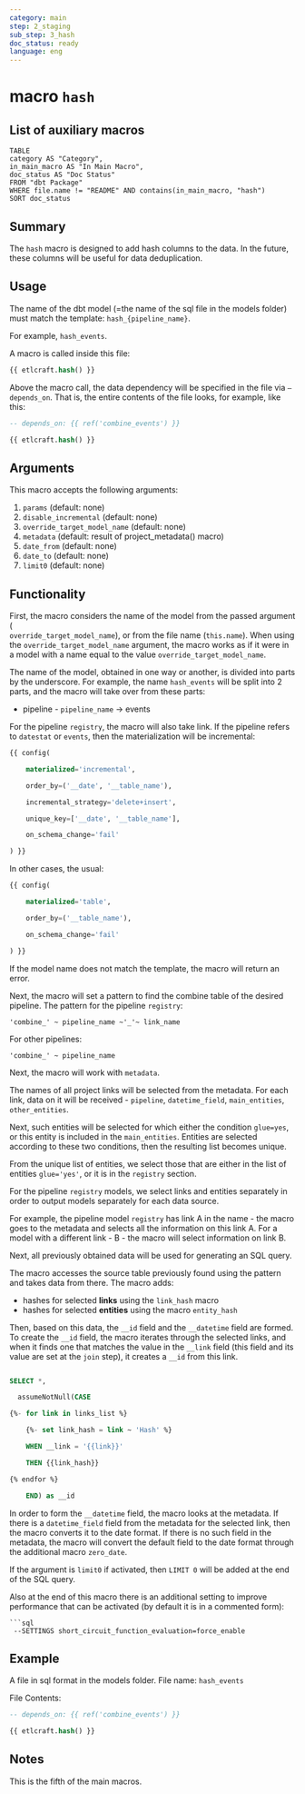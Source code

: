 ```yaml
---
category: main
step: 2_staging
sub_step: 3_hash
doc_status: ready
language: eng
---
```

# macro `hash`

## List of auxiliary macros

```dataview
TABLE 
category AS "Category", 
in_main_macro AS "In Main Macro",
doc_status AS "Doc Status"
FROM "dbt Package"
WHERE file.name != "README" AND contains(in_main_macro, "hash")
SORT doc_status
```


## Summary

The `hash` macro is designed to add hash columns to the data. In the future, these columns will be useful for data deduplication.

## Usage

The name of the dbt model (=the name of the sql file in the models folder) must match the template:
`hash_{pipeline_name}`.

For example, `hash_events`.

A macro is called inside this file:

```sql
{{ etlcraft.hash() }}
```
Above the macro call, the data dependency will be specified in the file via `—depends_on`. That is, the entire contents of the file looks, for example, like this:
```sql
-- depends_on: {{ ref('combine_events') }}

{{ etlcraft.hash() }}
```
## Arguments

This macro accepts the following arguments:
1. `params` (default: none)
2.  `disable_incremental` (default: none)
3. `override_target_model_name` (default: none)
4. `metadata` (default: result of project_metadata() macro)
5. `date_from` (default: none)
6. `date_to` (default: none)
7. `limit0` (default: none)

## Functionality

First, the macro considers the name of the model from the passed argument (  
`override_target_model_name`), or from the file name (`this.name`). When using the `override_target_model_name` argument, the macro works as if it were in a model with a name equal to the value `override_target_model_name`.

The name of the model, obtained in one way or another, is divided into parts by the underscore. For example, the name `hash_events` will be split into 2 parts, and the macro will take over from these parts:

- pipeline - `pipeline_name` → events

For the pipeline `registry`, the macro will also take link.
If the pipeline refers to `datestat` or `events`, then the materialization will be incremental:

```sql
{{ config(

    materialized='incremental',

    order_by=('__date', '__table_name'),

    incremental_strategy='delete+insert',

    unique_key=['__date', '__table_name'],

    on_schema_change='fail'

) }}
```
In other cases, the usual:

```sql
{{ config(

    materialized='table',

    order_by=('__table_name'),

    on_schema_change='fail'

) }}
```
If the model name does not match the template, the macro will return an error.

Next, the macro will set a pattern to find the combine table of the desired pipeline.
The pattern for the pipeline `registry`:

`'combine_' ~ pipeline_name ~'_'~ link_name`

For other pipelines:

`'combine_' ~ pipeline_name`

Next, the macro will work with `metadata`.

The names of all project links will be selected from the metadata. For each link, data on it will be received - `pipeline`, `datetime_field`, `main_entities`, `other_entities`.

Next, such entities will be selected for which either the condition `glue=yes`, or this entity is included in the `main_entities`. Entities are selected according to these two conditions, then the resulting list becomes unique.

From the unique list of entities, we select those that are either in the list of entities `glue='yes'`, or it is in the `registry` section.

For the pipeline `registry` models, we select links and entities separately in order to output models separately for each data source.

For example, the pipeline model `registry` has link A in the name - the macro goes to the metadata and selects all the information on this link A. For a model with a different link - B - the macro will select information on link B. 

Next, all previously obtained data will be used for generating an SQL query.

The macro accesses the source table previously found using the pattern and takes data from there. The macro adds: 
- hashes for selected **links** using the `link_hash` macro 
- hashes for selected **entities** using the macro `entity_hash`
  
Then, based on this data, the `__id` field and the `__datetime` field are formed. 
To create the `__id` field, the macro iterates through the selected links, and when it finds one that matches the value in the `__link` field (this field and its value are set at the `join` step), it creates a `__id` from this link.

```sql

SELECT *,

  assumeNotNull(CASE

{%- for link in links_list %}

    {%- set link_hash = link ~ 'Hash' %}  

    WHEN __link = '{{link}}'

    THEN {{link_hash}}

{% endfor %}

    END) as __id
```
In order to form the `__datetime` field, the macro looks at the metadata. If there is a `datetime_field` field from the metadata for the selected link, then the macro converts it to the date format. If there is no such field in the metadata, the macro will convert the default field to the date format through the additional macro `zero_date`.

If the argument is `limit0` if activated, then `LIMIT 0` will be added at the end of the SQL query.

Also at the end of this macro there is an additional setting to improve performance that can be activated (by default it is in a commented form):

```
```sql 
 --SETTINGS short_circuit_function_evaluation=force_enable
```

## Example


A file in sql format in the models folder. File name: 
`hash_events`

File Contents:
```sql
-- depends_on: {{ ref('combine_events') }}

{{ etlcraft.hash() }}
```
## Notes

This is the fifth of the main macros.
